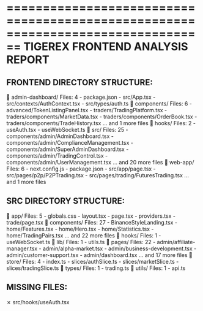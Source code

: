================================================================================
TIGEREX FRONTEND ANALYSIS REPORT
================================================================================

FRONTEND DIRECTORY STRUCTURE:
--------------------------------------------------------------------------------
  📁 admin-dashboard/
     Files: 4
       - package.json
       - src/App.tsx
       - src/contexts/AuthContext.tsx
       - src/types/auth.ts
  📁 components/
     Files: 6
       - advanced/TokenListingPanel.tsx
       - traders/TradingPlatform.tsx
       - traders/components/MarketData.tsx
       - traders/components/OrderBook.tsx
       - traders/components/TradeHistory.tsx
       ... and 1 more files
  📁 hooks/
     Files: 2
       - useAuth.tsx
       - useWebSocket.ts
  📁 src/
     Files: 25
       - components/admin/AdminDashboard.tsx
       - components/admin/ComplianceManagement.tsx
       - components/admin/SuperAdminDashboard.tsx
       - components/admin/TradingControl.tsx
       - components/admin/UserManagement.tsx
       ... and 20 more files
  📁 web-app/
     Files: 6
       - next.config.js
       - package.json
       - src/app/page.tsx
       - src/pages/p2p/P2PTrading.tsx
       - src/pages/trading/FuturesTrading.tsx
       ... and 1 more files

SRC DIRECTORY STRUCTURE:
--------------------------------------------------------------------------------
  📁 app/
     Files: 5
       - globals.css
       - layout.tsx
       - page.tsx
       - providers.tsx
       - trade/page.tsx
  📁 components/
     Files: 27
       - BinanceStyleLanding.tsx
       - home/Features.tsx
       - home/Hero.tsx
       - home/Statistics.tsx
       - home/TradingPairs.tsx
       ... and 22 more files
  📁 hooks/
     Files: 1
       - useWebSocket.ts
  📁 lib/
     Files: 1
       - utils.ts
  📁 pages/
     Files: 22
       - admin/affiliate-manager.tsx
       - admin/alpha-market.tsx
       - admin/business-development.tsx
       - admin/customer-support.tsx
       - admin/dashboard.tsx
       ... and 17 more files
  📁 store/
     Files: 4
       - index.ts
       - slices/authSlice.ts
       - slices/marketSlice.ts
       - slices/tradingSlice.ts
  📁 types/
     Files: 1
       - trading.ts
  📁 utils/
     Files: 1
       - api.ts

MISSING FILES:
--------------------------------------------------------------------------------
  ✗ src/hooks/useAuth.tsx
